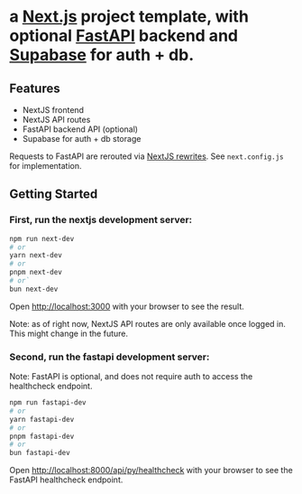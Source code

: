 # a [Next.js](https://nextjs.org) project template, with optional [FastAPI](https://fastapi.tiangolo.com/) backend and [Supabase](https://supabase.com/) for auth + db.

## Features

- NextJS frontend
- NextJS API routes
- FastAPI backend API (optional)
- Supabase for auth + db storage

Requests to FastAPI are rerouted via [NextJS rewrites](https://nextjs.org/docs/app/api-reference/config/next-config-js/rewrites). See `next.config.js` for implementation.

## Getting Started

### First, run the nextjs development server:

```bash
npm run next-dev
# or
yarn next-dev
# or
pnpm next-dev
# or`
bun next-dev
```

Open [http://localhost:3000](http://localhost:3000) with your browser to see the result.

Note: as of right now, NextJS API routes are only available once logged in. This might change in the future.

### Second, run the fastapi development server:

Note: FastAPI is optional, and does not require auth to access the healthcheck endpoint.

```bash
npm run fastapi-dev
# or
yarn fastapi-dev
# or
pnpm fastapi-dev
# or
bun fastapi-dev
```

Open [http://localhost:8000/api/py/healthcheck](http://localhost:8000/api/py/healthcheck) with your browser to see the FastAPI healthcheck endpoint.